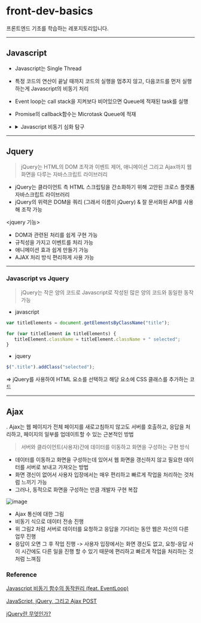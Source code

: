 # front-dev-basics 
프론트엔드 기초를 학습하는 레포지토리입니다. 
___

## Javascript
- Javascript는 Single Thread
- 특정 코드의 연산이 끝날 때까지 코드의 실행을 멈추지 않고, 다음코드를 먼저 실행하는게 Javascript의 비동기 처리
- Event loop는 call stack을 지켜보다 비어있으면 Queue에 적재된 task를 실행
- Promise의 callback함수는 Microtask Queue에 적재
- <details>
    <summary>Javascript 비동기 심화 탐구 </summary> 
  
  - 하나의 Call Stack만을 가지고 있고, 한 번에 하나의 Task만 처리 
  
  - Promise, async/await와 같은 비동기 호출의 Callback 함수들은 Microtask Queue에 담기게 되고 FIFO(First In First Out)의 형태로 실행
  
  - Eventloop는 현재 실행중인 Task가 있는지, Queue들에 적재된 Task가 있는지 주기적으로 확인
  
  </details>
___

## Jquery 
>  jQuery는 HTML의 DOM 조작과 이벤트 제어, 애니메이션 그리고 Ajax까지 웹 화면을 다루는 자바스크립트 라이브러리

- jQuery는 클라이언트 측 HTML 스크립팅을 간소화하기 위해 고안된 크로스 플랫폼 자바스크립트 라이브러리
- jQuery의 위력은 DOM을 쿼리 (그래서 이름이 jQuery) & 잘 문서화된 API를 사용해 조작 가능 

<jquery 기능>
- DOM과 관련된 처리를 쉽게 구현 가능
- 규칙성을 가지고 이벤트를 처리 가능 
- 애니메이션 효과 쉽게 만들기 가능 
- AJAX 처리 방식 편리하게 사용 가능
___
### Javascript vs Jquery 

> jQuery는 작은 양의 코드로 Javascript로 작성된 많은 양의 코드와 동일한 동작 가능
 
- javascript
```js
var titleElements = document.getElementsByClassName("title"); 

for (var titleElement in titleElements) {
   titleElement.className = titleElement.className + " selected"; 
}
```

- jquery 
```js
$(".title").addClass("selected");
```
=> jQuery를 사용하여 HTML 요소를 선택하고 해당 요소에 CSS 클래스를 추가하는 코드 
___

## Ajax 
. Ajax는 웹 페이지가 전체 페이지를 새로고침하지 않고도 서버를 호출하고, 응답을 처리하고, 페이지의 일부를 업데이트할 수 있는 근본적인 방법

> 서버와 클라이언트(사용자)간에 데이터를 이동하고 화면을 구성하는 구현 방식

- 데이터를 이동하고 화면을 구성하는데 있어서 웹 화면을 갱신하지 않고 필요한 데이터를 서버로 보내고 가져오는 방법
- 화면 갱신이 없어서 사용자 입장에서는 매우 편리하고 빠르게 작업을 처리하는 것처럼 느끼기 가능
- 그러나, 동적으로 화면을 구성하는 만큼 개발자 구현 복잡 

![image](https://www.nextree.co.kr/content/images/2021/01/jsseo-140509-ajax-05-1024x527.png)
- Ajax 통신에 대한 그림
- 비동기 식으로 데이터 전송 진행
- 위 그림2 처럼 서버로 데이터를 요청하고 응답을 기다리는 동안 웹은 자신의 다른 업무 진행
- 응답이 오면 그 후 작업 진행
-> 사용자 입장에서는 화면 갱신도 없고, 요청-응답 사이 시간에도 다른 일을 진행 할 수 있기 때문에 편리하고 빠르게 작업을 처리하는 것처럼 느껴짐 

### Reference

[Javascript 비동기 함수의 동작원리 (feat. EventLoop)]([https://www.nextree.co.kr/p9521/](https://gruuuuu.github.io/javascript/async-js/))

[JavaScript, jQuery, 그리고 Ajax POST](https://www.Tnextree.co.kr/p9521/)

[jQuery란 무엇인가?]([https://www.Tnextree.co.kr/p9521/](https://code.tutsplus.com/ko/what-is-jquery--cms-26232t)https://code.tutsplus.com/ko/what-is-jquery--cms-26232t)

